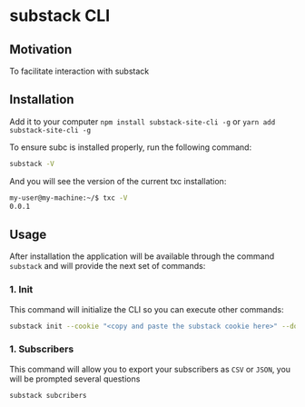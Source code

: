 # substack CLI


## Motivation

To facilitate interaction with substack

## Installation

Add it to your computer `npm install substack-site-cli -g` or `yarn add substack-site-cli -g`

To ensure subc is installed properly, run the following command:

```sh
substack -V
```

And you will see the version of the current txc installation:

```sh
my-user@my-machine:~/$ txc -V
0.0.1
```

## Usage

After installation the application will be available through the command `substack` and will provide the next set of commands:

### 1. Init

This command will initialize the CLI so you can execute other commands:

```sh
substack init --cookie "<copy and paste the substack cookie here>" --domain "<your newsletter site domain>"
```

### 1. Subscribers

This command will allow you to export your subscribers as `CSV` or `JSON`, you will be prompted several questions

```sh
substack subcribers
```